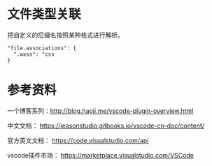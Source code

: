 
# 文件类型关联
把自定义的后缀名按照某种格式进行解析。  
```
"file.associations": {
  ".wxss": "css
}
```
# 参考资料
一个博客系列：http://blog.haoji.me/vscode-plugin-overview.html

中文文档：
https://jeasonstudio.gitbooks.io/vscode-cn-doc/content/

官方英文文档：
https://code.visualstudio.com/api

vscode插件市场：
https://marketplace.visualstudio.com/VSCode